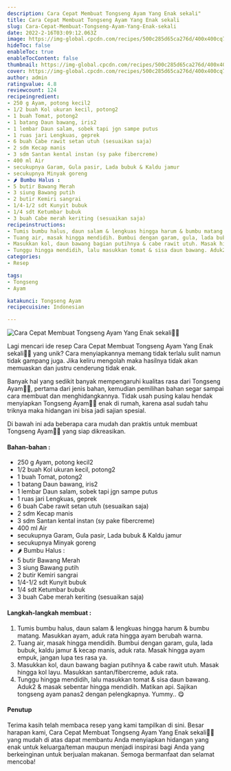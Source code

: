 ```yaml
---
description: Cara Cepat Membuat Tongseng Ayam Yang Enak sekali"
title: Cara Cepat Membuat Tongseng Ayam Yang Enak sekali
slug: Cara-Cepat-Membuat-Tongseng-Ayam-Yang-Enak-sekali
date: 2022-2-16T03:09:12.063Z
image: https://img-global.cpcdn.com/recipes/500c285d65ca276d/400x400cq70/photo.jpg
hideToc: false
enableToc: true
enableTocContent: false
thumbnail: https://img-global.cpcdn.com/recipes/500c285d65ca276d/400x400cq70/photo.jpg
cover: https://img-global.cpcdn.com/recipes/500c285d65ca276d/400x400cq70/photo.jpg
author: admin
ratingvalue: 4.8
reviewcount: 124
recipeingredient:
- 250 g Ayam, potong kecil2
- 1/2 buah Kol ukuran kecil, potong2
- 1 buah Tomat, potong2
- 1 batang Daun bawang, iris2
- 1 lembar Daun salam, sobek tapi jgn sampe putus
- 1 ruas jari Lengkuas, geprek
- 6 buah Cabe rawit setan utuh (sesuaikan saja)
- 2 sdm Kecap manis
- 3 sdm Santan kental instan (sy pake fibercreme)
- 400 ml Air
- secukupnya Garam, Gula pasir, Lada bubuk & Kaldu jamur
- secukupnya Minyak goreng
- 🌶 Bumbu Halus :
- 5 butir Bawang Merah
- 3 siung Bawang putih
- 2 butir Kemiri sangrai
- 1/4-1/2 sdt Kunyit bubuk
- 1/4 sdt Ketumbar bubuk
- 3 buah Cabe merah keriting (sesuaikan saja)
recipeinstructions:
- Tumis bumbu halus, daun salam & lengkuas hingga harum & bumbu matang. Masukkan ayam, aduk rata hingga ayam berubah warna.
- Tuang air, masak hingga mendidih. Bumbui dengan garam, gula, lada bubuk, kaldu jamur & kecap manis, aduk rata. Masak hingga ayam empuk, jangan lupa tes rasa ya.
- Masukkan kol, daun bawang bagian putihnya & cabe rawit utuh. Masak hingga kol layu. Masukkan santan/fibercreme, aduk rata.
- Tunggu hingga mendidih, lalu masukkan tomat & sisa daun bawang. Aduk2 & masak sebentar hingga mendidih. Matikan api. Sajikan tongseng ayam panas2 dengan pelengkapnya. Yummy.. 😋
categories:
- Resep

tags:
- Tongseng
- Ayam

katakunci: Tongseng Ayam
recipecuisine: Indonesian

---
```


![Cara Cepat Membuat Tongseng Ayam Yang Enak sekali👩‍🍳](https://img-global.cpcdn.com/recipes/500c285d65ca276d/400x400cq70/photo.jpg)

Lagi mencari ide resep Cara Cepat Membuat Tongseng Ayam Yang Enak sekali👩‍🍳 yang unik? Cara menyiapkannya memang tidak terlalu sulit namun tidak gampang juga. Jika keliru mengolah maka hasilnya tidak akan memuaskan dan justru cenderung tidak enak.

Banyak hal yang sedikit banyak mempengaruhi kualitas rasa dari Tongseng Ayam👩‍🍳, pertama dari jenis bahan, kemudian pemilihan bahan segar sampai cara membuat dan menghidangkannya. Tidak usah pusing kalau hendak menyiapkan Tongseng Ayam👩‍🍳 enak di rumah, karena asal sudah tahu triknya maka hidangan ini bisa jadi sajian spesial.

Di bawah ini ada beberapa cara mudah dan praktis untuk membuat Tongseng Ayam👩‍🍳 yang siap dikreasikan.

<!--inarticleads1-->

#### Bahan-bahan :

- 250 g Ayam, potong kecil2
- 1/2 buah Kol ukuran kecil, potong2
- 1 buah Tomat, potong2
- 1 batang Daun bawang, iris2
- 1 lembar Daun salam, sobek tapi jgn sampe putus
- 1 ruas jari Lengkuas, geprek
- 6 buah Cabe rawit setan utuh (sesuaikan saja)
- 2 sdm Kecap manis
- 3 sdm Santan kental instan (sy pake fibercreme)
- 400 ml Air
- secukupnya Garam, Gula pasir, Lada bubuk & Kaldu jamur
- secukupnya Minyak goreng
- 🌶 Bumbu Halus :
- 5 butir Bawang Merah
- 3 siung Bawang putih
- 2 butir Kemiri sangrai
- 1/4-1/2 sdt Kunyit bubuk
- 1/4 sdt Ketumbar bubuk
- 3 buah Cabe merah keriting (sesuaikan saja)

<!--inarticleads2-->

#### Langkah-langkah membuat :

1. Tumis bumbu halus, daun salam & lengkuas hingga harum & bumbu matang. Masukkan ayam, aduk rata hingga ayam berubah warna.
1. Tuang air, masak hingga mendidih. Bumbui dengan garam, gula, lada bubuk, kaldu jamur & kecap manis, aduk rata. Masak hingga ayam empuk, jangan lupa tes rasa ya.
1. Masukkan kol, daun bawang bagian putihnya & cabe rawit utuh. Masak hingga kol layu. Masukkan santan/fibercreme, aduk rata.
1. Tunggu hingga mendidih, lalu masukkan tomat & sisa daun bawang. Aduk2 & masak sebentar hingga mendidih. Matikan api. Sajikan tongseng ayam panas2 dengan pelengkapnya. Yummy.. 😋

#### Penutup

Terima kasih telah membaca resep yang kami tampilkan di sini. Besar harapan kami, Cara Cepat Membuat Tongseng Ayam Yang Enak sekali👩‍🍳 yang mudah di atas dapat membantu Anda menyiapkan hidangan yang enak untuk keluarga/teman maupun menjadi inspirasi bagi Anda yang berkeinginan untuk berjualan makanan. Semoga bermanfaat dan selamat mencoba!